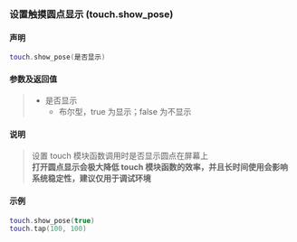 ### 设置触摸圆点显示 (**touch\.show\_pose**)


#### 声明
```lua
touch.show_pose(是否显示)
```

#### 参数及返回值
> - 是否显示
>   - 布尔型，true 为显示；false 为不显示


#### 说明
> 设置 touch 模块函数调用时是否显示圆点在屏幕上  
> **打开圆点显示会极大降低 touch 模块函数的效率，并且长时间使用会影响系统稳定性，建议仅用于调试环境**   

#### 示例  
```lua
touch.show_pose(true)
touch.tap(100, 100)
```

